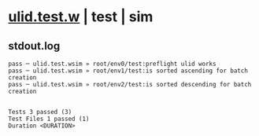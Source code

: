# [ulid.test.w](../../../../../examples/tests/valid/ulid.test.w) | test | sim

## stdout.log
```log
pass ─ ulid.test.wsim » root/env0/test:preflight ulid works                   
pass ─ ulid.test.wsim » root/env1/test:is sorted ascending for batch creation 
pass ─ ulid.test.wsim » root/env2/test:is sorted descending for batch creation
 
 
Tests 3 passed (3)
Test Files 1 passed (1)
Duration <DURATION>
```

